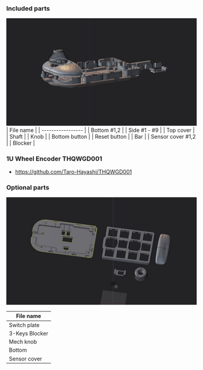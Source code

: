 ### Included parts
![](../img/included.jpg)
| File name         |
| ----------------- |
| Bottom #1,2       |
| Side #1 - #9      |
| Top cover         |
| Shaft             |
| Knob              |
| Bottom button     |
| Reset button      |
| Bar               |
| Sensor cover #1,2 |
| Blocker           |

### 1U Wheel Encoder THQWGD001
- https://github.com/Taro-Hayashi/THQWGD001

### Optional parts
![](../img/optional.jpg)

| File name      |
| -------------- |
| Switch plate   |
| 3-Keys Blocker |
| Mech knob      |
| Bottom            |
| Sensor cover      |
